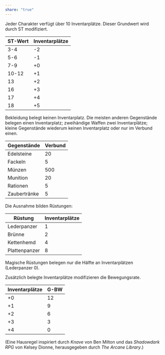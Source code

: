 ```yaml
---
share: "true"
---
```

Jeder Charakter verfügt über 10 Inventarplätze. Dieser Grundwert wird durch ST modifiziert.

| ST-Wert | Inventarplätze  |
| ------- | --------------- |
| 3-4     | -2              |
| 5-6     | -1              |
| 7-9     | +0              |
| 10-12   | +1              |
| 13      | +2              |
| 16      | +3              |
| 17      | +4              |
| 18      | +5              |
Bekleidung belegt keinen Inventarplatz. Die meisten anderen Gegenstände belegen einen Inventarplatz; zweihändige Waffen zwei Inventarplätze; kleine Gegenstände wiederum keinen Inventarplatz oder nur im Verbund einen. 

| Gegenstände  | Verbund |
| ------------ | ------- |
| Edelsteine   | 20      |
| Fackeln      | 5       |
| Münzen       | 500     |
| Munition     | 20      |
| Rationen     | 5       |
| Zaubertränke | 5       |

Die Ausnahme bilden Rüstungen:

| Rüstung       | Inventarplätze |
| ------------- | -------------- |
| Lederpanzer   | 1              |
| Brünne        | 2              |
| Kettenhemd    | 4              |
| Plattenpanzer | 8              |
Magische Rüstungen belegen nur die Hälfte an Inventarplätzen (Lederpanzer 0).

Zusätzlich belegte Inventarplätze modifizieren die Bewegungsrate.

| Inventarplätze  | G-BW |
| --------------- | ---- |
| +0              | 12   |
| +1              | 9    |
| +2              | 6    |
| +3              | 3    |
| +4              | 0    |
(Eine Hausregel inspiriert durch *Knave* von Ben Milton und das *Shadowdark RPG* von Kelsey Dionne, herausgegeben durch *The Arcane Library*.)